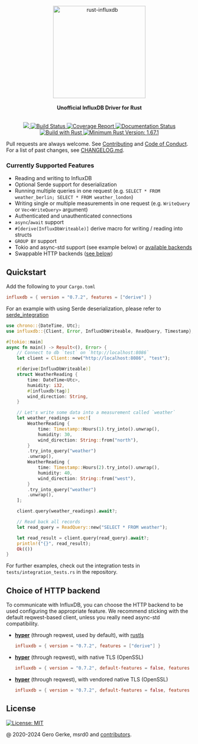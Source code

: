 <div align="center">
    <br/>
    <img
        alt="rust-influxdb"
        src="https://i.imgur.com/4k7l8XJ.png"
        width=250px />
    <br/>
    <br/>
    <strong>Unofficial InfluxDB Driver for Rust</strong>
</div>
<br/>
<p align="center">
    <a href="https://crates.io/crates/influxdb">
        <img src="https://img.shields.io/crates/v/influxdb.svg"/>
    </a>
    <a href="https://github.com/influxdb-rs/influxdb-rust/actions/workflows/rust.yml">
        <img src="https://github.com/influxdb-rs/influxdb-rust/actions/workflows/rust.yml/badge.svg" alt='Build Status' />
    </a>
    <a href="https://influxdb-rs.github.io/influxdb-rust/tarpaulin-report.html">
        <img src="https://influxdb-rs.github.io/influxdb-rust/coverage.svg" alt="Coverage Report" />
    </a>
    <a href="https://docs.rs/influxdb">
        <img src="https://docs.rs/influxdb/badge.svg" alt='Documentation Status' />
    </a>
    <a href="https://www.rust-lang.org/en-US/">
        <img src="https://img.shields.io/badge/Made%20with-Rust-orange.svg" alt='Build with Rust' />
    </a>
    <a href="https://github.com/rust-lang/rust/releases/tag/1.67.1">
        <img src="https://img.shields.io/badge/rustc-1.67.1+-yellow.svg" alt='Minimum Rust Version: 1.67.1' />
    </a>
</p>

Pull requests are always welcome. See [Contributing][__link0] and [Code of Conduct][__link1]. For a list of past changes, see [CHANGELOG.md][__link2].

### Currently Supported Features

* Reading and writing to InfluxDB
* Optional Serde support for deserialization
* Running multiple queries in one request (e.g. `SELECT * FROM weather_berlin; SELECT * FROM weather_london`)
* Writing single or multiple measurements in one request (e.g. `WriteQuery` or `Vec<WriteQuery>` argument)
* Authenticated and unauthenticated connections
* `async`/`await` support
* `#[derive(InfluxDbWriteable)]` derive macro for writing / reading into structs
* `GROUP BY` support
* Tokio and async-std support (see example below) or [available backends][__link3]
* Swappable HTTP backends ([see below](#Choice-of-HTTP-backend))

## Quickstart

Add the following to your `Cargo.toml`

```toml
influxdb = { version = "0.7.2", features = ["derive"] }
```

For an example with using Serde deserialization, please refer to [serde_integration][__link4]

```rust
use chrono::{DateTime, Utc};
use influxdb::{Client, Error, InfluxDbWriteable, ReadQuery, Timestamp};

#[tokio::main]
async fn main() -> Result<(), Error> {
    // Connect to db `test` on `http://localhost:8086`
    let client = Client::new("http://localhost:8086", "test");

    #[derive(InfluxDbWriteable)]
    struct WeatherReading {
        time: DateTime<Utc>,
        humidity: i32,
        #[influxdb(tag)]
        wind_direction: String,
    }

    // Let's write some data into a measurement called `weather`
    let weather_readings = vec![
        WeatherReading {
            time: Timestamp::Hours(1).try_into().unwrap(),
            humidity: 30,
            wind_direction: String::from("north"),
        }
        .try_into_query("weather")
        .unwrap(),
        WeatherReading {
            time: Timestamp::Hours(2).try_into().unwrap(),
            humidity: 40,
            wind_direction: String::from("west"),
        }
        .try_into_query("weather")
        .unwrap(),
    ];

    client.query(weather_readings).await?;

    // Read back all records
    let read_query = ReadQuery::new("SELECT * FROM weather");

    let read_result = client.query(read_query).await?;
    println!("{}", read_result);
    Ok(())
}
```

For further examples, check out the integration tests in `tests/integration_tests.rs`
in the repository.

## Choice of HTTP backend

To communicate with InfluxDB, you can choose the HTTP backend to be used configuring the appropriate feature. We recommend sticking with the default reqwest-based client, unless you really need async-std compatibility.

* **[hyper][__link5]** (through reqwest, used by default), with [rustls][__link6]
  ```toml
  influxdb = { version = "0.7.2", features = ["derive"] }
  ```

* **[hyper][__link7]** (through reqwest), with native TLS (OpenSSL)
  ```toml
  influxdb = { version = "0.7.2", default-features = false, features = ["derive", "serde", "reqwest-client-native-tls"] }
  ```

* **[hyper][__link8]** (through reqwest), with vendored native TLS (OpenSSL)
  ```toml
  influxdb = { version = "0.7.2", default-features = false, features = ["derive", "serde", "reqwest-client-native-tls-vendored"] }
  ```

## License

[![License: MIT](https://img.shields.io/badge/License-MIT-yellow.svg)][__link9]


@ 2020-2024 Gero Gerke, msrd0 and [contributors].

 [contributors]: https://github.com/influxdb-rs/influxdb-rust/graphs/contributors
 [__cargo_doc2readme_dependencies_info]: ggGkYW0CYXSEGzJ_QpW55zB1G0S-TER-rIfLG2gXv8EYBG3jG1nuXXn-kdx-YXKEG5esg8JWCUnDGygXCh47ngu0G4kPgAyV809_G2pbKPyN9jeVYWSBgmhpbmZsdXhkYmUwLjcuMg
 [__link0]: https://github.com/influxdb-rs/influxdb-rust/blob/main/CONTRIBUTING.md
 [__link1]: https://github.com/influxdb-rs/influxdb-rust/blob/main/CODE_OF_CONDUCT.md
 [__link2]: https://github.com/influxdb-rs/influxdb-rust/blob/main/CHANGELOG.md
 [__link3]: https://github.com/influxdb-rs/influxdb-rust/blob/main/influxdb/Cargo.toml
 [__link4]: https://docs.rs/influxdb/0.7.2/influxdb/?search=integrations::serde_integration
 [__link5]: https://github.com/hyperium/hyper
 [__link6]: https://github.com/ctz/rustls
 [__link7]: https://github.com/hyperium/hyper
 [__link8]: https://github.com/hyperium/hyper
 [__link9]: https://opensource.org/licenses/MIT

